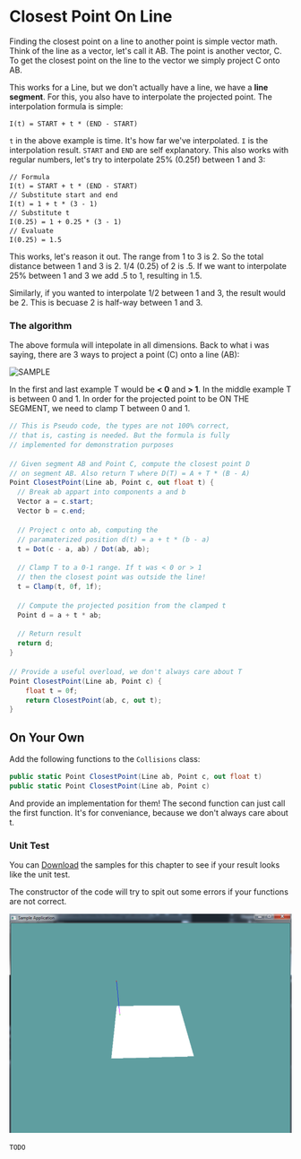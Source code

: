 # Closest Point On Line

Finding the closest point on a line to another point is simple vector math. Think of the line as a vector, let's call it AB. The point is another vector, C. To get the closest point on the line to the vector we simply project C onto AB. 

This works for a Line, but we don't actually have a line, we have a __line segment__. For this, you also have to interpolate the projected point. The interpolation formula is simple:

```
I(t) = START + t * (END - START)
```

```t``` in the above example is time. It's how far we've interpolated. ```I``` is the interpolation result. ```START``` and ```END``` are self explanatory. This also works with regular numbers, let's try to interpolate 25% (0.25f) between 1 and 3:

```
// Formula
I(t) = START + t * (END - START)
// Substitute start and end
I(t) = 1 + t * (3 - 1)
// Substitute t
I(0.25) = 1 + 0.25 * (3 - 1)
// Evaluate
I(0.25) = 1.5
```

This works, let's reason it out. The range from 1 to 3 is 2. So the total distance between 1 and 3 is 2. 1/4 (0.25) of 2 is .5. If we want to interpolate 25% between 1 and 3 we add .5 to 1, resulting in 1.5.

Similarly, if you wanted to interpolate 1/2 between 1 and 3, the result would be 2. This is becuase 2 is half-way between 1 and 3.

### The algorithm

The above formula will intepolate in all dimensions. Back to what i was saying, there are 3 ways to project a point (C) onto a line (AB):

![SAMPLE](point_line_projection_screen.png)

In the first and last example T would be __< 0__ and __> 1__. In the middle example T is between 0 and 1. In order for the projected point to be ON THE SEGMENT, we need to clamp T between 0 and 1. 

```cs
// This is Pseudo code, the types are not 100% correct,
// that is, casting is needed. But the formula is fully 
// implemented for demonstration purposes

// Given segment AB and Point C, compute the closest point D
// on segment AB. Also return T where D(T) = A + T * (B - A)
Point ClosestPoint(Line ab, Point c, out float t) {
  // Break ab appart into components a and b
  Vector a = c.start;
  Vector b = c.end;
  
  // Project c onto ab, computing the 
  // paramaterized position d(t) = a + t * (b - a)
  t = Dot(c - a, ab) / Dot(ab, ab);
  
  // Clamp T to a 0-1 range. If t was < 0 or > 1
  // then the closest point was outside the line!
  t = Clamp(t, 0f, 1f);
  
  // Compute the projected position from the clamped t
  Point d = a + t * ab;
  
  // Return result
  return d;
}

// Provide a useful overload, we don't always care about T
Point ClosestPoint(Line ab, Point c) {
    float t = 0f;
    return ClosestPoint(ab, c, out t);
}

```

## On Your Own

Add the following functions to the ```Collisions``` class:

```cs
public static Point ClosestPoint(Line ab, Point c, out float t)
public static Point ClosestPoint(Line ab, Point c)
```

And provide an implementation for them! The second function can just call the first function. It's for conveniance, because we don't always care about t.

### Unit Test

You can [Download](../Samples/CollisionLine.rar) the samples for this chapter to see if your result looks like the unit test.

The constructor of the code will try to spit out some errors if your functions are not correct.

![UNIT](unit_closest_point_plane.png)

```cs
TODO
```